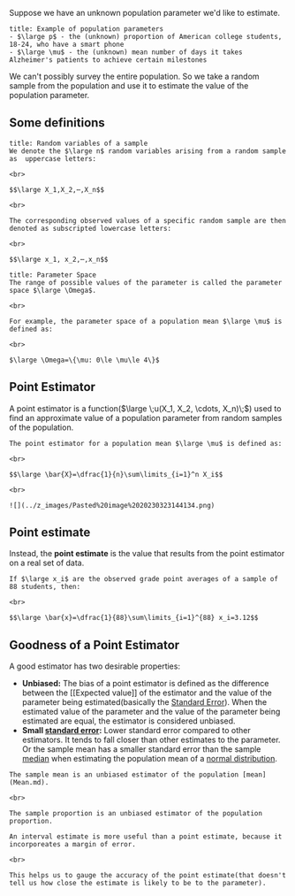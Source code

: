 Suppose we have an unknown population parameter we'd like to estimate.

```ad-example
title: Example of population parameters
- $\large p$ - the (unknown) proportion of American college students, 18-24, who have a smart phone
- $\large \mu$ - the (unknown) mean number of days it takes Alzheimer's patients to achieve certain milestones
```

We can't possibly survey the entire population.
So we take a random sample from the population and use it to estimate the value of the population parameter.


## Some definitions

```ad-cite
title: Random variables of a sample
We denote the $\large n$ random variables arising from a random sample as  uppercase letters:

<br>

$$\large X_1,X_2,⋯,X_n$$

<br>

The corresponding observed values of a specific random sample are then denoted as subscripted lowercase letters:

<br>

$$\large x_1, x_2,⋯,x_n$$
```

```ad-quote
title: Parameter Space
The range of possible values of the parameter is called the parameter space $\large \Omega$.

<br>

For example, the parameter space of a population mean $\large \mu$ is defined as:

<br>

$\large \Omega=\{\mu: 0\le \mu\le 4\}$
```


## Point Estimator

A point estimator is a function($\large \;u(X_1, X_2, \cdots, X_n)\;$) used to find an approximate value of a population parameter from random samples of the population.

```ad-example
The point estimator for a population mean $\large \mu$ is defined as:

<br>

$$\large \bar{X}=\dfrac{1}{n}\sum\limits_{i=1}^n X_i$$

<br>

![](../z_images/Pasted%20image%2020230323144134.png)
```


## Point estimate

Instead, the **point estimate** is the value that results from the point estimator on a real set of data.

```ad-example
If $\large x_i$ are the observed grade point averages of a sample of 88 students, then:

<br>

$$\large \bar{x}=\dfrac{1}{88}\sum\limits_{i=1}^{88} x_i=3.12$$
```


## Goodness of a Point Estimator

A good estimator has two desirable properties:

- **Unbiased:** The bias of a point estimator is defined as the difference between the [[Expected value]] of the estimator and the value of the parameter being estimated(basically the [Standard Error](Standard%20Error.md)). When the estimated value of the parameter and the value of the parameter being estimated are equal, the estimator is considered unbiased.
- **Small [standard error](Standard%20Error.md):** Lower standard error compared to other estimators. It tends to fall closer than other estimates to the parameter. Or the sample mean has a smaller standard error than the sample [median](Median.md) when estimating the population mean of a [normal distribution](../Probability/Normal%20distribution.md).

```ad-example
The sample mean is an unbiased estimator of the population [mean](Mean.md).

<br>

The sample proportion is an unbiased estimator of the population proportion.
```

```ad-note
An interval estimate is more useful than a point estimate, because it incorporeates a margin of error.

<br>

This helps us to gauge the accuracy of the point estimate(that doesn't tell us how close the estimate is likely to be to the parameter).
```
